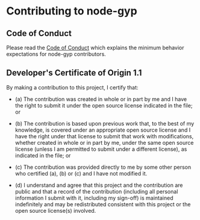 # Contributing to node-gyp

## Code of Conduct

Please read the
[Code of Conduct](https://github.com/nodejs/admin/blob/master/CODE_OF_CONDUCT.md)
which explains the minimum behavior expectations for node-gyp contributors.

<a id="developers-certificate-of-origin"></a>

## Developer's Certificate of Origin 1.1

By making a contribution to this project, I certify that:

-   (a) The contribution was created in whole or in part by me and I have the
    right to submit it under the open source license indicated in the file; or

-   (b) The contribution is based upon previous work that, to the best of my
    knowledge, is covered under an appropriate open source license and I have
    the right under that license to submit that work with modifications, whether
    created in whole or in part by me, under the same open source license
    (unless I am permitted to submit under a different license), as indicated in
    the file; or

-   (c) The contribution was provided directly to me by some other person who
    certified (a), (b) or (c) and I have not modified it.

-   (d) I understand and agree that this project and the contribution are public
    and that a record of the contribution (including all personal information I
    submit with it, including my sign-off) is maintained indefinitely and may be
    redistributed consistent with this project or the open source license(s)
    involved.
